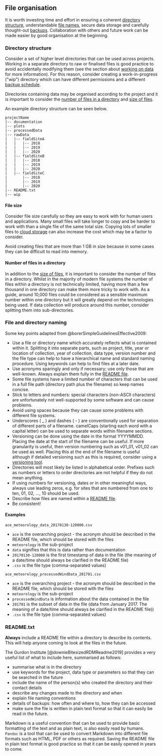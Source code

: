 
## File organisation

It is worth investing time and effort in ensuring a coherent [directory structure](#directory-structure), understandable [file names](#file-and-directory-naming), secure data storage and carefully thought-out [backups](#data-backup). Collaboration with others and future work can be made easier by good organisation at the beginning.

### Directory structure

Consider a set of higher level directories that can be used across projects. Working in a separate directory to raw or finalised files is good practice to avoid accidentally modifying them (see the section about [working on data](#working-on-your-data) for more information). For this reason, consider creating a work-in-progress ("wip") directory which can have different permissions and a different [backup schedule](#data-backup). 

Directories containing data may be organised according to the project and it is important to consider the [number of files in a directory](#number-of-files-in-a-directory) and [size of files](#file-size).

An example directory structure can be seen below.

~~~
projectName
|-- documentation
|-- plots
|-- processedData
|-- rawData
|   |-- fieldSiteA
|   |   |-- 2018
|   |   |-- 2019
|   |   |-- 2020
|   |-- fieldSiteB
|   |   |-- 2018
|   |   |-- 2019
|   |   |-- 2020
|   |-- fieldSiteC
|       |-- 2018
|       |-- 2019
|       |-- 2020
|-- README.txt
|-- wip
~~~ 

#### File size

Consider file size carefully so they are easy to work with for human users and applications. Many small files will take longer to copy and be harder to work with than a single file of the same total size. Copying lots of smaller files to [cloud storage](#cloud-storage) can also increase the cost which may be a factor to consider. 

Avoid creating files that are more than 1 GB in size because in some cases they can be difficult to read into memory. 

#### Number of files in a directory

In addition to the [size of files](#file-size), it is important to consider the number of files in a directory. Whilst in the majority of modern file systems the number of files within a directory is not technically limited, having more than a few thousand in one directory can make them more tricky to work with. As a guide, around 10,000 files could be considered as a sensible maximum number within one directory but it will greatly depend on the technologies being used. If data collection will produce around this number, consider splitting them into sub-directories. 

### File and directory naming

Some key points adapted from @borerSimpleGuidelinesEffective2009:

* Use a file or directory name which accurately reflects what is contained within it. Splitting it into separate parts, such as project, title, year or location of collection, year of collection, data type, version number and the file type can help to have a hierarchical name and standard naming procedure. Using keywords can help to find files at a later date.
* Use acronyms sparingly and only if necessary; use only those that are well-known. Always explain them fully in the [README file](#readme.txt).
* Some file systems have a limited number of characters that can be used in a full file path (directory path plus the filename) so keep names concise.
* Stick to letters and numbers: special characters (non-ASCII characters) are unfortunately not well-supported by some software and can cause problems.
* Avoid using spaces because they can cause some problems with different file systems.
* Underscores ( _ ) and dashes ( - ) are conventionally used for separation of different parts of a filename. camelCaps (starting each word with a capital letter) can be used to separate words within filename sections. 
* Versioning can be done using the date in the format YYYYMMDD. Placing the date at the start of the filename can be useful. If more granularity is useful, then version numbering such as v01_01, v01_02 can be used as well. Placing this at the end of the filename is useful although if detailed versioning such as this is required, consider using a [versioning tool](#versions-of-files).
* Directories will most likely be listed in alphabetical order. Prefixes such as numbers or letters to order directories are not helpful if they do not mean anything. 
* If using numbers for versioning, dates or in other meaningful ways, always use leading zeros, e.g. for sites that are numbered from one to ten, 01, 02, ..., 10 should be used. 
* Describe how files are named within a [README file](#readme.txt).
* Be consistent!

#### Examples

~~~~
ace_meteorology_data_20170130-120000.csv
~~~~	

* ```ace``` is the overarching project - the acronym should be described in the README file, which should be stored with the files
* ```meteorology``` is the sub-project
* ```data``` signifies that this is data rather than documentation
* ```20170130-120000``` is the first timestamp of data in the file (the meaning of a date/time should always be clarified in the README file)
* ```.csv``` is the file type (comma-separated values)	

~~~~
ace_meteorology_processedWindData_201701.csv
~~~~

* ```ace``` is the overarching project - the acronym should be described in the README file, which should be stored with the files
* ```meteorology``` is the sub-project
* ```processedWindData``` is information about the data contained in the file
* ```201701``` is the subset of data in the file (data from January 2017. The meaning of a date/time should always be clarified in the README file))
* ```.csv``` is the file type (comma-separated values)

### README.txt

**Always** include a README file within a directory to describe its contents. This will help anyone coming to look at the files in the future. 

The Gurdon Institute [@downieBitesizedRDMReadme2019] provides a very useful list of what to include here, summarised as follows:

* summarise what is in the directory
* use keywords for the project, data type or parameters so that they can be searched in the future
* include the name of the person(s) who created the directory and their contact details
* describe any changes made to the directory and when
* explain file naming conventions
* details of backups: how often and where to, how they can be accessed
* make sure the file is written in plain text format so that it can easily be read in the future.

Markdown is a useful convention that can be used to provide basic formatting of the text and as plain text, is also easily read by humans. ``Pandoc`` is a tool that can be used to convert Markdown into different file formats such as HTML, PDF or others as required. Saving the README file in plain text format is good practice so that it can be easily opened in years to come.
